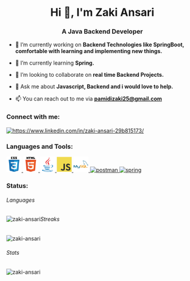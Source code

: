 <h1 align="center">Hi 👋, I'm Zaki Ansari</h1>
<h3 align="center">A Java Backend Developer</h3>

- 🔭 I’m currently working on **Backend Technologies like SpringBoot, comfortable with learning and implementing new things.**

- 🌱 I’m currently learning **Spring.**

- 👯 I’m looking to collaborate on **real time Backend Projects.**

- 💬 Ask me about **Javascript, Backend and i would love to help.**

- 📫 You can reach out to me via **pamidizaki25@gmail.com**

<h3 align="left">Connect with me:</h3>
<p align="left">
<a href="https://linkedin.com/in/https://www.linkedin.com/in/zaki-ansari-29b815173/" target="blank"><img align="center" src="https://raw.githubusercontent.com/rahuldkjain/github-profile-readme-generator/master/src/images/icons/Social/linked-in-alt.svg" alt="https://www.linkedin.com/in/zaki-ansari-29b815173/" height="30" width="40" /></a>
</p>

<h3 align="left">Languages and Tools:</h3>
<p align="left"> <a href="https://www.w3schools.com/css/" target="_blank" rel="noreferrer"> <img src="https://raw.githubusercontent.com/devicons/devicon/master/icons/css3/css3-original-wordmark.svg" alt="css3" width="40" height="40"/> </a> <a href="https://www.w3.org/html/" target="_blank" rel="noreferrer"> <img src="https://raw.githubusercontent.com/devicons/devicon/master/icons/html5/html5-original-wordmark.svg" alt="html5" width="40" height="40"/> </a> <a href="https://www.java.com" target="_blank" rel="noreferrer"> <img src="https://raw.githubusercontent.com/devicons/devicon/master/icons/java/java-original.svg" alt="java" width="40" height="40"/> </a> <a href="https://developer.mozilla.org/en-US/docs/Web/JavaScript" target="_blank" rel="noreferrer"> <img src="https://raw.githubusercontent.com/devicons/devicon/master/icons/javascript/javascript-original.svg" alt="javascript" width="40" height="40"/> </a> <a href="https://www.mysql.com/" target="_blank" rel="noreferrer"> <img src="https://raw.githubusercontent.com/devicons/devicon/master/icons/mysql/mysql-original-wordmark.svg" alt="mysql" width="40" height="40"/> </a> <a href="https://postman.com" target="_blank" rel="noreferrer"> <img src="https://www.vectorlogo.zone/logos/getpostman/getpostman-icon.svg" alt="postman" width="40" height="40"/> </a> <a href="https://spring.io/" target="_blank" rel="noreferrer"> <img src="https://www.vectorlogo.zone/logos/springio/springio-icon.svg" alt="spring" width="40" height="40"/> </a> </p>

<h3 align="left">Status:</h3>
<div>
<h6 align="left">Languages</h6>
<img align="left" src="https://github-readme-stats.vercel.app/api/top-langs?username=zaki-ansari&show_icons=true&locale=en&layout=compact" alt="zaki-ansari" />
</div>

 <h6 align="left">Streaks</h6>
<img align="center" src="https://github-readme-streak-stats.herokuapp.com/?user=zaki-ansari&" alt="zaki-ansari" />

<div>
<h6 align="left">Stats</h6>
<img align="center" src="https://github-readme-stats.vercel.app/api?username=zaki-ansari&show_icons=true&locale=en" alt="zaki-ansari" />
</div>
